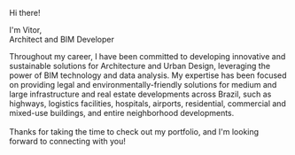 Hi there!

I'm Vitor, <br>
Architect and BIM Developer

Throughout my career, I have been committed to developing innovative and sustainable solutions for Architecture and Urban Design, leveraging the power of BIM technology and data analysis. My expertise has been focused on providing legal and environmentally-friendly solutions for medium and large infrastructure and real estate developments across Brazil, such as highways, logistics facilities, hospitals, airports, residential, commercial and mixed-use buildings, and entire neighborhood developments.<br><br>Thanks for taking the time to check out my portfolio, and I'm looking forward to connecting with you!
